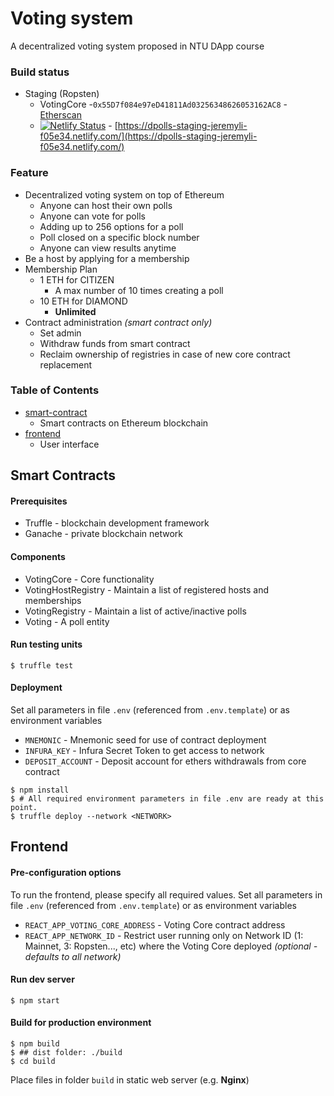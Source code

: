 # Voting system
A decentralized voting system proposed in NTU DApp course

### Build status
* Staging (Ropsten)
  * VotingCore -`0x55D7f084e97eD41811Ad03256348626053162AC8` - [Etherscan](https://ropsten.etherscan.io/address/0x55d7f084e97ed41811ad03256348626053162ac8)
  * [![Netlify Status](https://api.netlify.com/api/v1/badges/34104410-f4a4-48a3-8603-876aeef24cbf/deploy-status)](https://app.netlify.com/sites/dpolls-staging-jeremyli-f05e34/deploys) - [https://dpolls-staging-jeremyli-f05e34.netlify.com/](https://dpolls-staging-jeremyli-f05e34.netlify.com/)

### Feature
* Decentralized voting system on top of Ethereum
  * Anyone can host their own polls
  * Anyone can vote for polls
  * Adding up to 256 options for a poll
  * Poll closed on a specific block number
  * Anyone can view results anytime
* Be a host by applying for a membership
* Membership Plan
  * 1 ETH for CITIZEN
    * A max number of 10 times creating a poll
  * 10 ETH for DIAMOND
    * **Unlimited**
* Contract administration *(smart contract only)*
  * Set admin
  * Withdraw funds from smart contract
  * Reclaim ownership of registries in case of new core contract replacement

### Table of Contents
* [smart-contract](#smart-contracts)
  * Smart contracts on Ethereum blockchain
* [frontend](#frontend)
  * User interface


Smart Contracts
--------------------
#### Prerequisites
* Truffle - blockchain development framework
* Ganache - private blockchain network

#### Components
* VotingCore - Core functionality
* VotingHostRegistry - Maintain a list of registered hosts and memberships
* VotingRegistry - Maintain a list of active/inactive polls
* Voting - A poll entity

#### Run testing units
```shell
$ truffle test
```

#### Deployment
Set all parameters in file ```.env``` (referenced from ```.env.template```) or as environment variables
* ```MNEMONIC``` - Mnemonic seed for use of contract deployment
* ```INFURA_KEY``` - Infura Secret Token to get access to network
* ```DEPOSIT_ACCOUNT``` - Deposit account for ethers withdrawals from core contract

```shell
$ npm install
$ # All required environment parameters in file .env are ready at this point.
$ truffle deploy --network <NETWORK>
```

Frontend
--------------------
#### Pre-configuration options
To run the frontend, please specify all required values.
Set all parameters in file ```.env``` (referenced from ```.env.template```) or as environment variables

* ```REACT_APP_VOTING_CORE_ADDRESS``` - Voting Core contract address
* ```REACT_APP_NETWORK_ID``` - Restrict user running only on Network ID (1: Mainnet, 3: Ropsten..., etc) where the Voting Core deployed *(optional - defaults to all network)*

#### Run dev server
```shell
$ npm start
```

#### Build for production environment
```shell
$ npm build
$ ## dist folder: ./build
$ cd build
```

Place files in folder ```build``` in static web server (e.g. **Nginx**)
